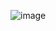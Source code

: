 ![image](https://user-images.githubusercontent.com/75903935/170996986-45bc0c42-e9a8-40aa-85cf-62bf40abca03.png)

